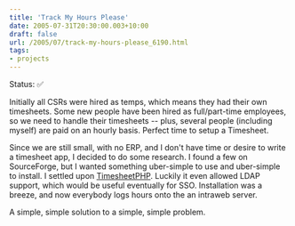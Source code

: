 ```yaml
---
title: 'Track My Hours Please'
date: 2005-07-31T20:30:00.003+10:00
draft: false
url: /2005/07/track-my-hours-please_6190.html
tags: 
- projects
---
```


Status:  ✅ 
  

Initially all CSRs were hired as temps, which means they had their own timesheets. Some new people have been hired as full/part-time employees, so we need to handle their timesheets -- plus, several people (including myself) are paid on an hourly basis. Perfect time to setup a Timesheet.

Since we are still small, with no ERP, and I don't have time or desire to write a timesheet app, I decided to do some research. I found a few on SourceForge, but I wanted something uber-simple to use and uber-simple to install. I settled upon [TimesheetPHP](http://www.timesheetphp.com/). Luckily it even allowed LDAP support, which would be useful eventually for SSO. Installation was a breeze, and now everybody logs hours onto the an intraweb server.

A simple, simple solution to a simple, simple problem.